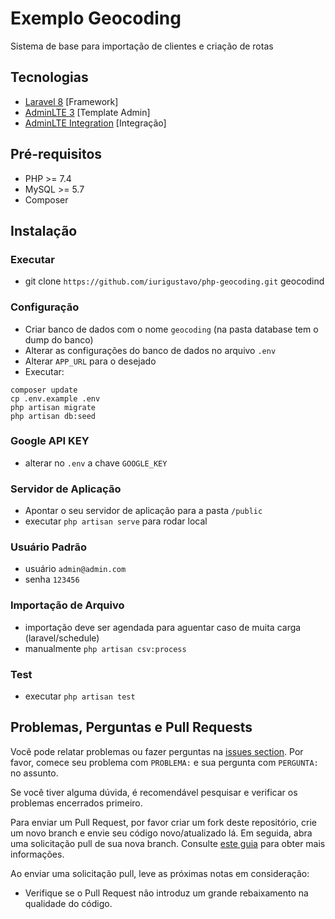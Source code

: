 # Exemplo Geocoding

Sistema de base para importação de clientes e criação de rotas

## Tecnologias

- [Laravel 8](https://laravel.com/) [Framework]
- [AdminLTE 3](https://adminlte.io/) [Template Admin]
- [AdminLTE Integration](https://github.com/jeroennoten/Laravel-AdminLTE) [Integração]

## Pré-requisitos

- PHP >= 7.4
- MySQL >= 5.7
- Composer

## Instalação

### Executar

- git clone `https://github.com/iurigustavo/php-geocoding.git` geocodind

### Configuração

- Criar banco de dados com o nome `geocoding` (na pasta database tem o dump do banco)
- Alterar as configurações do banco de dados no arquivo `.env`
- Alterar `APP_URL` para o desejado
- Executar:

```
composer update
cp .env.example .env
php artisan migrate
php artisan db:seed
```

### Google API KEY

- alterar no `.env` a chave `GOOGLE_KEY`

### Servidor de Aplicação

- Apontar o seu servidor de aplicação para a pasta `/public`
- executar `php artisan serve` para rodar local

### Usuário Padrão

- usuário `admin@admin.com`
- senha `123456`

### Importação de Arquivo
- importação deve ser agendada para aguentar caso de muita carga (laravel/schedule)
- manualmente `php artisan csv:process`
### Test

- executar `php artisan test`

## Problemas, Perguntas e Pull Requests

Você pode relatar problemas ou fazer perguntas na [issues section](https://github.com/iurigustavo/php-geocoding/issues). Por favor, comece seu problema com `PROBLEMA:` e sua pergunta com `PERGUNTA:` no assunto.

Se você tiver alguma dúvida, é recomendável pesquisar e verificar os problemas encerrados primeiro.

Para enviar um Pull Request, por favor criar um fork deste repositório, crie um novo branch e envie seu código novo/atualizado lá. Em seguida, abra uma solicitação pull de sua nova branch.
Consulte [este guia](https://help.github.com/articles/about-pull-requests/) para obter mais informações.

Ao enviar uma solicitação pull, leve as próximas notas em consideração:

- Verifique se o Pull Request não introduz um grande rebaixamento na qualidade do código.
